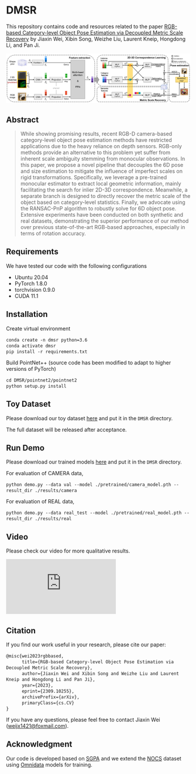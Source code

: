 # DMSR

This repository contains code and resources related to the paper [RGB-based Category-level Object Pose Estimation via Decoupled Metric Scale Recovery](https://arxiv.org/abs/2309.10255) by Jiaxin Wei, Xibin Song, Weizhe Liu, Laurent Kneip, Hongdong Li, and Pan Ji.

![Illustration of our pipeline for RGB-based category-level object pose estimation.](images/teaser.jpg)

## Abstract

> While showing promising results, recent RGB-D camera-based category-level object pose estimation methods have restricted applications due to the heavy reliance on depth sensors. RGB-only methods provide an alternative to this problem yet suffer from inherent scale ambiguity stemming from monocular observations. In this paper, we propose a novel pipeline that decouples the 6D pose and size estimation to mitigate the influence of imperfect scales on rigid transformations. Specifically, we leverage a pre-trained monocular estimator to extract local geometric information, mainly facilitating the search for inlier 2D-3D correspondence. Meanwhile, a separate branch is designed to directly recover the metric scale of the object based on category-level statistics. Finally, we advocate using the RANSAC-PnP algorithm to robustly solve for 6D object pose. Extensive experiments have been conducted on both synthetic and real datasets, demonstrating the superior performance of our method over previous state-of-the-art RGB-based approaches, especially in terms of rotation accuracy.

## Requirements

We have tested our code with the following configurations
- Ubuntu 20.04
- PyTorch 1.8.0
- torchvision 0.9.0
- CUDA 11.1

## Installation

Create virtual environment
```
conda create -n dmsr python=3.6
conda activate dmsr
pip install -r requirements.txt
```

Build PointNet++ (source code has been modified to adapt to higher versions of PyTorch)
```
cd DMSR/pointnet2/pointnet2
python setup.py install
```

## Toy Dataset

Please download our toy dataset [here](https://drive.google.com/file/d/11DPpQZ4UVMf-uLCRUkj4H8tMo5hAQPEn/view?usp=drive_link) and put it in the `DMSR` directory.

The full dataset will be released after acceptance.

## Run Demo

Please download our trained models [here](https://drive.google.com/file/d/1dITE1CauVmh3lJcVklR9zuemmf7arJi1/view?usp=drive_link) and put it in the `DMSR` directory.

For evaluation of CAMERA data,
```
python demo.py --data val --model ./pretrained/camera_model.pth --result_dir ./results/camera
```

For evaluation of REAL data,
```
python demo.py --data real_test --model ./pretrained/real_model.pth --result_dir ./results/real
```

## Video

Please check our video for more qualitative results.

<iframe src="https://www.youtube.com/embed/q5Mggn5VHrc" frameborder="0" allowfullscreen></iframe>


## Citation

If you find our work useful in your research, please cite our paper:

```
@misc{wei2023rgbbased,
      title={RGB-based Category-level Object Pose Estimation via Decoupled Metric Scale Recovery}, 
      author={Jiaxin Wei and Xibin Song and Weizhe Liu and Laurent Kneip and Hongdong Li and Pan Ji},
      year={2023},
      eprint={2309.10255},
      archivePrefix={arXiv},
      primaryClass={cs.CV}
}
```

If you have any questions, please feel free to contact Jiaxin Wei (weijx1421@foxmail.com).

## Acknowledgment

Our code is developed based on [SGPA](https://github.com/ck-kai/SGPA) and we extend the [NOCS](https://github.com/hughw19/NOCS_CVPR2019) dataset using [Omnidata](https://github.com/EPFL-VILAB/omnidata) models for training.




